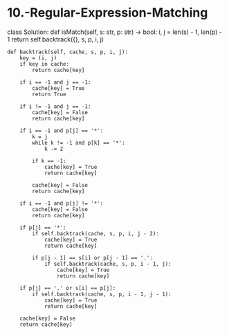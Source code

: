 # 10.-Regular-Expression-Matching
class Solution:
    def isMatch(self, s: str, p: str) -> bool:
        i, j = len(s) - 1, len(p) - 1
        return self.backtrack({}, s, p, i, j)

    def backtrack(self, cache, s, p, i, j):
        key = (i, j)
        if key in cache:
            return cache[key]

        if i == -1 and j == -1:
            cache[key] = True
            return True

        if i != -1 and j == -1:
            cache[key] = False
            return cache[key]

        if i == -1 and p[j] == '*':
            k = j
            while k != -1 and p[k] == '*':
                k -= 2
            
            if k == -1:
                cache[key] = True
                return cache[key]
            
            cache[key] = False
            return cache[key]
        
        if i == -1 and p[j] != '*':
            cache[key] = False
            return cache[key]

        if p[j] == '*':
            if self.backtrack(cache, s, p, i, j - 2):
                cache[key] = True
                return cache[key]
            
            if p[j - 1] == s[i] or p[j - 1] == '.':
                if self.backtrack(cache, s, p, i - 1, j):
                    cache[key] = True
                    return cache[key]
        
        if p[j] == '.' or s[i] == p[j]:
            if self.backtrack(cache, s, p, i - 1, j - 1):
                cache[key] = True
                return cache[key]

        cache[key] = False
        return cache[key]
